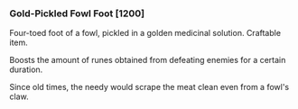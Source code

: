 ### Gold-Pickled Fowl Foot [1200]

Four-toed foot of a fowl, pickled in a golden medicinal solution. Craftable item.

Boosts the amount of runes obtained from defeating enemies for a certain duration.

Since old times, the needy would scrape the meat clean even from a fowl's claw.